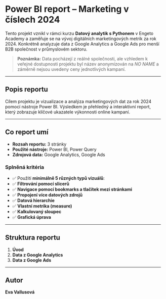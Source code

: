 # Power BI report – Marketing v číslech 2024

Tento projekt vznikl v rámci kurzu **Datový analytik s Pythonem** v Engeto Academy a zaměřuje se na vývoj digitálních marketingových metrik za rok 2024. Konkrétně analyzuje data z Google Analytics a Google Ads pro menší B2B společnost v průmyslovém sektoru.

> **Poznámka:** Data pocházejí z reálné společnosti, ale vzhledem k veřejné dostupnosti projektu byl název anonymizován na *NO NAME* a záměrně nejsou uvedeny ceny jednotlivých kampaní.

---

## Popis reportu

Cílem projektu je vizualizace a analýza marketingových dat za rok 2024 pomocí nástroje Power BI. Výsledkem je přehledný a interaktivní report, který zobrazuje klíčové ukazatele výkonnosti online kampaní.

---

## Co report umí

- **Rozsah reportu:** 3 stránky  
- **Použité nástroje:** Power BI, Power Query  
- **Zdrojová data:** Google Analytics, Google Ads  

### Splněná kritéria

- ✅ Použití **minimálně 5 různých typů vizuálů**:
- ✅ **Filtrování pomocí slicerů**
- ✅ **Navigace pomocí bookmarks a tlačítek mezi stránkami**  
- ✅ **Propojení více datových zdrojů** 
- ✅ **Datová hierarchie**  
- ✅ **Vlastní metrika (measure)**
- ✅ **Kalkulovaný sloupec**
- ✅ **Grafická úprava** 

---

## Struktura reportu

1. **Úvod**  
2. **Data z Google Analytics**  
3. **Data z Google Ads**  

---

## Autor

**Eva Vallusová**
